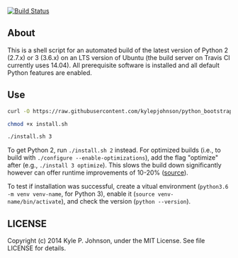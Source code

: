 [![Build Status](http://img.shields.io/travis/kylepjohnson/python_bootstrap.svg?style=flat)](https://travis-ci.org/kylepjohnson/python_bootstrap)


About
-----
This is a shell script for an automated build of the latest version of Python 2 (2.7.x) or 3 (3.6.x) on an LTS version of Ubuntu (the build server on Travis CI currently uses 14.04). All prerequisite software is installed and all default Python features are enabled.

Use
---

``` bash
curl -O https://raw.githubusercontent.com/kylepjohnson/python_bootstrap/master/install.sh

chmod +x install.sh

./install.sh 3
```

To get Python 2, run `./install.sh 2` instead. For optimized builds (i.e., to build with `./configure --enable-optimizations`), add the flag "optimize" after (e.g., `./install 3 optimize`). This slows the build down significantly however can offer runtime improvements of 10-20% ([source](https://stackoverflow.com/a/41408261)).

To test if installation was successful, create a vitual environment (`python3.6 -m venv venv-name`, for Python 3), enable it (`source venv-name/bin/activate`), and check the version (`python --version`).


LICENSE
-------
Copyright (c) 2014 Kyle P. Johnson, under the MIT License. See file LICENSE for details.
